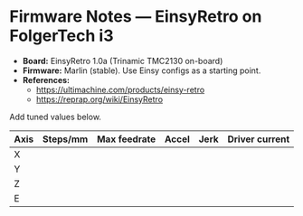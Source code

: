 # Firmware Notes — EinsyRetro on FolgerTech i3

- **Board:** EinsyRetro 1.0a (Trinamic TMC2130 on-board)  
- **Firmware:** Marlin (stable). Use Einsy configs as a starting point.  
- **References:** 
  - https://ultimachine.com/products/einsy-retro
  - https://reprap.org/wiki/EinsyRetro

Add tuned values below.

| Axis | Steps/mm | Max feedrate | Accel | Jerk | Driver current |
|---|---|---|---|---|---|
| X |  |  |  |  |  |
| Y |  |  |  |  |  |
| Z |  |  |  |  |  |
| E |  |  |  |  |  |
